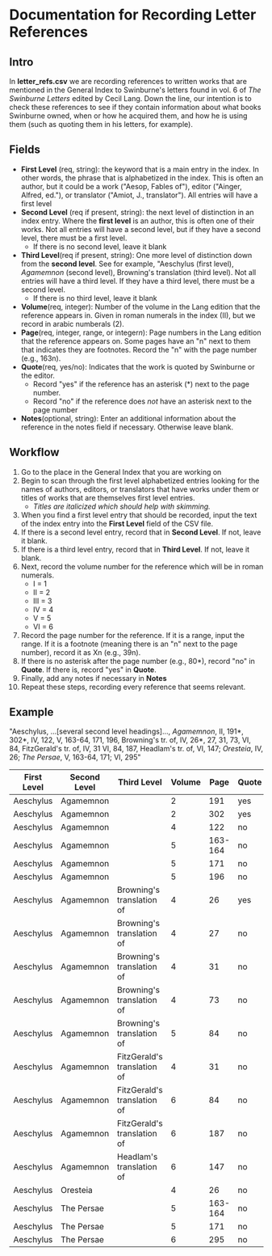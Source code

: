# Documentation for Recording Letter References
## Intro
In __letter_refs.csv__ we are recording references to written works that are mentioned in the General Index to Swinburne's letters found in vol. 6 of *The Swinburne Letters* edited by Cecil Lang. Down the line, our intention is to check these references to see if they contain information about what books Swinburne owned, when or how he acquired them, and how he is using them (such as quoting them in his letters, for example).

## Fields
- **First Level** (req, string): the keyword that is a main entry in the index. In other words, the phrase that is alphabetized in the index. This is often an author, but it could be a work ("Aesop, Fables of"), editor ("Ainger, Alfred, ed."), or translator ("Amiot, J., translator"). All entries will have a first level
- **Second Level** (req if present, string): the next level of distinction in an index entry. Where the __first level__ is an author, this is often one of their works. Not all entries will have a second level, but if they have a second level, there must be a first level.
    - If there is no second level, leave it blank
- __Third Level__(req if present, string): One more level of distinction down from the __second level__. See for example, "Aeschylus (first level), _Agamemnon_ (second level), Browning's translation (third level). Not all entries will have a third level. If they have a third level, there must be a second level.
    - If there is no third level, leave it blank
- __Volume__(req, integer): Number of the volume in the Lang edition that the reference appears in. Given in roman numerals in the index (II), but we record in arabic numberals (2). 
- __Page__(req, integer, range, or integer*n*): Page numbers in the Lang edition that the reference appears on. Some pages have an "n" next to them that indicates they are footnotes. Record the "n" with the page number (e.g., 163n). 
- __Quote__(req, yes/no): Indicates that the work is quoted by Swinburne or the editor.
    - Record "yes" if the reference has an asterisk (\*) next to the page number.
    - Record "no" if the reference does _not_ have an asterisk next to the page number
- __Notes__(optional, string): Enter an additional information about the reference in the notes field if necessary. Otherwise leave blank.

## Workflow
1. Go to the place in the General Index that you are working on
2. Begin to scan through the first level alphabetized entries looking for the names of authors, editors, or translators that have works under them or titles of works that are themselves first level entries. 
    - _Titles are italicized which should help with skimming._
3. When you find a first level entry that should be recorded, input the text of the index entry into the __First Level__ field of the CSV file. 
4. If there is a second level entry, record that in __Second Level__. If not, leave it blank.
5. If there is a third level entry, record that in __Third Level__. If not, leave it blank.
6. Next, record the volume number for the reference which will be in roman numerals. 
    - I = 1
    - II = 2
    - III = 3
    - IV = 4
    - V = 5
    - VI = 6
7. Record the page number for the reference. If it is a range, input the range. If it is a footnote (meaning there is an "n" next to the page number), record it as Xn (e.g., 39n).
8. If there is no asterisk after the page number (e.g., 80\*), record "no" in __Quote__. If there is, record "yes" in __Quote__.
9. Finally, add any notes if necessary in __Notes__
10. Repeat these steps, recording every reference that seems relevant.

## Example
"Aeschylus, ...[several second level headings]..., _Agamemnon_, II, 191\*, 302\*, IV, 122, V, 163-64, 171, 196, Browning's tr. of, IV, 26\*, 27, 31, 73, VI, 84, FitzGerald's tr. of, IV, 31 VI, 84, 187, Headlam's tr. of, VI, 147; _Oresteia_, IV, 26; _The Persae_, V, 163-64, 171; VI, 295"

| First Level | Second Level | Third Level                 | Volume | Page    | Quote | Notes |
|-------------|--------------|-----------------------------|--------|---------|-------|-------|
| Aeschylus   | Agamemnon    |                             | 2      | 191     | yes   |       |
| Aeschylus   | Agamemnon    |                             | 2      | 302     | yes   |       |
| Aeschylus   | Agamemnon    |                             | 4      | 122     | no    |       |
| Aeschylus   | Agamemnon    |                             | 5      | 163-164 | no    |       |
| Aeschylus   | Agamemnon    |                             | 5      | 171     | no    |       |
| Aeschylus   | Agamemnon    |                             | 5      | 196     | no    |       |
| Aeschylus   | Agamemnon    | Browning's translation of   | 4      | 26      | yes   |       |
| Aeschylus   | Agamemnon    | Browning's translation of   | 4      | 27      | no    |       |
| Aeschylus   | Agamemnon    | Browning's translation of   | 4      | 31      | no    |       |
| Aeschylus   | Agamemnon    | Browning's translation of   | 4      | 73      | no    |       |
| Aeschylus   | Agamemnon    | Browning's translation of   | 5      | 84      | no    |       |
| Aeschylus   | Agamemnon    | FitzGerald's translation of | 4      | 31      | no    |       |
| Aeschylus   | Agamemnon    | FitzGerald's translation of | 6      | 84      | no    |       |
| Aeschylus   | Agamemnon    | FitzGerald's translation of | 6      | 187     | no    |       |
| Aeschylus   | Agamemnon    | Headlam's translation of    | 6      | 147     | no    |       |
| Aeschylus   | Oresteia     |                             | 4      | 26      | no    |       |
| Aeschylus   | The Persae   |                             | 5      | 163-164 | no    |       |
| Aeschylus   | The Persae   |                             | 5      | 171     | no    |       |
| Aeschylus   | The Persae   |                             | 6      | 295     | no    |       |
